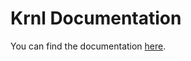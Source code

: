 # Krnl Documentation
You can find the documentation [here](https://app.archbee.io/public/2Jp4SDaAD4P1COFfx1p_t).  
